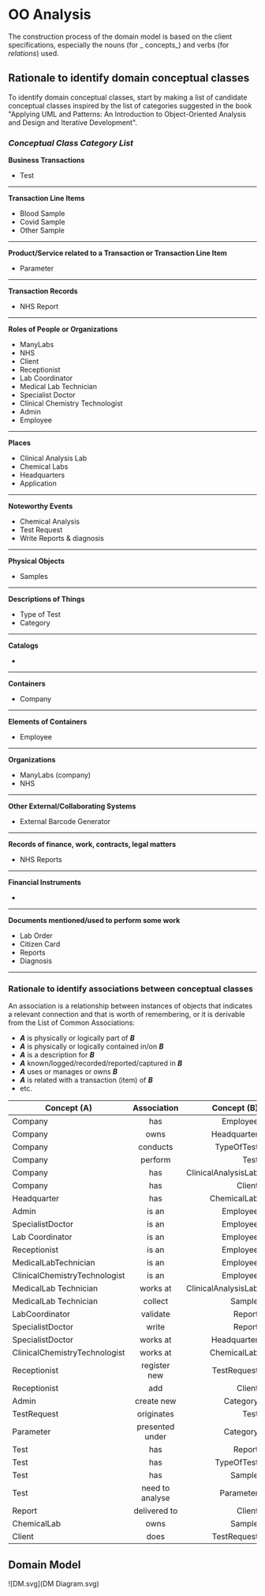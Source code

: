 # OO Analysis #

The construction process of the domain model is based on the client specifications, especially the nouns (for _
concepts_) and verbs (for _relations_) used.

## Rationale to identify domain conceptual classes ##

To identify domain conceptual classes, start by making a list of candidate conceptual classes inspired by the list of
categories suggested in the book "Applying UML and Patterns: An Introduction to Object-Oriented Analysis and Design and
Iterative Development".

### _Conceptual Class Category List_ ###

**Business Transactions**

* Test

---

**Transaction Line Items**

* Blood Sample
* Covid Sample
* Other Sample

---

**Product/Service related to a Transaction or Transaction Line Item**

* Parameter

---

**Transaction Records**

* NHS Report

--- 

**Roles of People or Organizations**

* ManyLabs
* NHS
* Client
* Receptionist
* Lab Coordinator
* Medical Lab Technician
* Specialist Doctor
* Clinical Chemistry Technologist
* Admin
* Employee

---

**Places**

* Clinical Analysis Lab
* Chemical Labs
* Headquarters
* Application

---

**Noteworthy Events**

* Chemical Analysis
* Test Request
* Write Reports & diagnosis

---

**Physical Objects**

* Samples

---

**Descriptions of Things**

* Type of Test
* Category

---

**Catalogs**

*

---

**Containers**

* Company

---

**Elements of Containers**

* Employee

---

**Organizations**

* ManyLabs (company)
* NHS

---

**Other External/Collaborating Systems**

* External Barcode Generator

---

**Records of finance, work, contracts, legal matters**

* NHS Reports

---

**Financial Instruments**

*

---

**Documents mentioned/used to perform some work**

* Lab Order
* Citizen Card
* Reports
* Diagnosis

---

### **Rationale to identify associations between conceptual classes**

An association is a relationship between instances of objects that indicates a relevant connection and that is worth of
remembering, or it is derivable from the List of Common Associations:

+ **_A_** is physically or logically part of **_B_**
+ **_A_** is physically or logically contained in/on **_B_**
+ **_A_** is a description for **_B_**
+ **_A_** known/logged/recorded/reported/captured in **_B_**
+ **_A_** uses or manages or owns **_B_**
+ **_A_** is related with a transaction (item) of **_B_**
+ etc.

| Concept (A)        |  Association    |  Concept (B) |
|----------	   		|:-------------:    |------:       |
| Company                           | has                | Employee |
| Company                           | owns               | Headquarter |
| Company                           | conducts           | TypeOfTest |
| Company                           | perform            | Test |
| Company                           | has                | ClinicalAnalysisLab |
| Company                           | has                | Client |
| Headquarter                       | has                | ChemicalLab |
| Admin                             | is an              | Employee  |
| SpecialistDoctor                  | is an              | Employee |
| Lab Coordinator                   | is an              | Employee |
| Receptionist                      | is an              | Employee |
| MedicalLabTechnician              | is an              | Employee |
| ClinicalChemistryTechnologist    | is an              | Employee |
| MedicalLab Technician             | works at           | ClinicalAnalysisLab |
| MedicalLab Technician             | collect            | Sample |
| LabCoordinator                    | validate           | Report |
| SpecialistDoctor                  | write              | Report |
| SpecialistDoctor                  | works at           | Headquarter |
| ClinicalChemistryTechnologist     | works at           | ChemicalLab |
| Receptionist                      | register new       | TestRequest |
| Receptionist                      | add                | Client |
| Admin                             | create new         | Category |
| TestRequest                       | originates         | Test |
| Parameter                         | presented under    | Category |
| Test                              | has                | Report |
| Test                              | has                | TypeOfTest |
| Test                              | has                | Sample |
| Test                              | need to analyse    | Parameter |
| Report                            | delivered to       | Client |
| ChemicalLab                       | owns               | Sample |
| Client                            | does               | TestRequest |


## Domain Model


![DM.svg](DM Diagram.svg)




